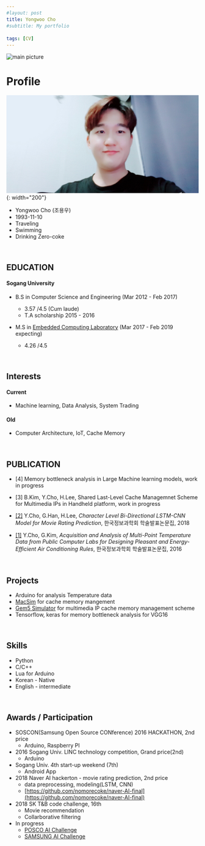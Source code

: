 ```yaml
---
#layout: post
title: Yongwoo Cho
#subtitle: My portfolio

tags: [CV]
---
```


<!--
#You can write regular [markdown](http://markdowntutorial.com/) here and Jekyll will automatically convert it to a nice webpage.  I strongly encourage you to [take 5 minutes to learn how to write in markdown](http://markdowntutorial.com/) - it'll teach you how to transform regular text into bold/italics/headings/tables/etc.-->
![main picture](/img/jeju.jpg)
# Profile 
![Profile picture](/img/profile.jpg){: width="200"}  
* Yongwoo Cho (조용우)
* 1993-11-10  
* Traveling  
* Swimming  
* Drinking Zero-coke 

&nbsp;
## EDUCATION  
#### Sogang University    
   * B.S in Computer Science and Engineering (Mar 2012 - Feb 2017)
     * 3.57 /4.5 (Cum laude)  
     * T.A scholarship 2015 - 2016    

   * M.S in [Embedded Computing Laboratory](http://ecl.sogang.ac.kr) (Mar 2017 - Feb 2019 expecting) 
     * 4.26 /4.5
     
&nbsp;

## Interests 
#### Current
* Machine learning, Data Analysis, System Trading   
     
#### Old
* Computer Architecture, IoT, Cache Memory   
    
&nbsp;   
## PUBLICATION    
  * [4] Memory bottleneck analysis in Large Machine learning models, work in progress
  
  * [3] B.Kim, Y.Cho, H.Lee, Shared Last-Level Cache Managemnet Scheme for Multimedia IPs in Handheld platform, work in progress
  
  * [[2]](http://www.dbpia.co.kr/Journal/ArticleDetail/NODE07503227) Y.Cho, G.Han, H.Lee, _Character Level Bi-Directional LSTM-CNN Model for Movie Rating Prediction_, 한국정보과학회 학술발표논문집, 2018
  
  * [[1]](http://www.dbpia.co.kr/Journal/ArticleDetail/NODE07116284) Y.Cho, G.Kim, _Acquisition and Analysis of Multi-Point Temperature Data from Public Computer Labs for Designing Pleasant and Energy-Efficient Air Conditioning Rules_,  한국정보과학회 학술발표논문집, 2016  

&nbsp;   

## Projects
* Arduino for analysis Temperature data
* [MacSim](http://comparch.gatech.edu/hparch/macsim.html) for cache memory mangement 
* [Gem5 Simulator](http://gem5.org/Main_Page) for multimedia IP cache memory management scheme
* Tensorflow, keras for memory bottleneck analysis for VGG16  

&nbsp;   

## Skills  
* Python
* C/C++
* Lua for Arduino
* Korean - Native
* English - intermediate  

&nbsp;  

## Awards / Participation
* SOSCON(Samsung Open Source CONference) 2016 HACKATHON, 2nd price
  * Arduino, Raspberry PI 
* 2016 Sogang Univ. LINC technology competition, Grand price(2nd)
  * Arduino
* Sogang Univ. 4th start-up weekend (7th)
  * Android App
* 2018 Naver AI hackerton - movie rating prediction, 2nd price
  * data preprocessing, modeling(LSTM, CNN)
  * [https://github.com/nomorecoke/naver-AI-final](https://github.com/nomorecoke/naver-AI-final)
* 2018 SK T&B code challenge, 16th
  * Movie recommendation
  * Collarborative filtering 
* In progress
  * [POSCO AI Challenge](https://www.posco-aichallenge.kr/project/p02/)
  * [SAMSUNG AI Challenge](https://research.samsung.com/aichallenge/data)
&nbsp;     


<!--
Here's a useless table:
| Number | Next number | Previous number |
| :------ |:--- | :--- |
| Five | Six | Four |
| Ten | Eleven | Nine |
| Seven | Eight | Six |
| Two | Three | One |

How about a yummy crepe?

![Crepe](http://s3-media3.fl.yelpcdn.com/bphoto/cQ1Yoa75m2yUFFbY2xwuqw/348s.jpg)

Here's a code chunk:

~~~
var foo = function(x) {
  return(x + 5);
}
foo(3)
~~~

And here is the same code with syntax highlighting:

```javascript
var foo = function(x) {
  return(x + 5);
}
foo(3)
```

And here is the same code yet again but with line numbers:

{% highlight javascript linenos %}
var foo = function(x) {
  return(x + 5);
}
foo(3)
{% endhighlight %}

## Boxes
You can add notification, warning and error boxes like this:

### Notification

{: .box-note}
**Note:** This is a notification box.

### Warning

{: .box-warning}
**Warning:** This is a warning box.

### Error

{: .box-error}
**Error:** This is an error box.

-->
